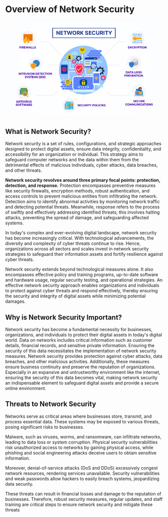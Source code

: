 # Overview of Network Security

![Network Security](../images/Network-Security.jpg)

## What is Network Security?
Network security is a set of rules, configurations, and strategic approaches designed to protect digital assets, ensure data integrity, confidentiality, and accessibility for an organization or individual. This strategy aims to safeguard computer networks and the data within them from the detrimental effects of malicious individuals, cyber attacks, data breaches, and other threats.

**Network security revolves around three primary focal points: protection, detection, and response.** Protection encompasses preventive measures like security firewalls, encryption methods, robust authentication, and access controls to prevent malicious entities from infiltrating the network. Detection aims to identify abnormal activities by monitoring network traffic and detecting potential threats. Meanwhile, response refers to the process of swiftly and effectively addressing identified threats; this involves halting attacks, preventing the spread of damage, and safeguarding affected systems.

In today's complex and ever-evolving digital landscape, network security has become increasingly critical. With technological advancements, the diversity and complexity of cyber threats continue to rise. Hence, organizations across all sectors and scales invest in network security strategies to safeguard their information assets and fortify resilience against cyber threats.

Network security extends beyond technological measures alone. It also encompasses effective policy and training programs, up-to-date software and hardware usage, regular security testing, and operational strategies. An effective network security approach enables organizations and individuals to protect against cyber threats and respond effectively, thereby ensuring the security and integrity of digital assets while minimizing potential damages.

## Why is Network Security Important?
Network security has become a fundamental necessity for businesses, organizations, and individuals to protect their digital assets in today's digital world. Data on networks includes critical information such as customer details, financial records, and sensitive private information. Ensuring the security of this data necessitates the implementation of network security measures. Network security provides protection against cyber attacks, data breaches, and other malicious activities. Additionally, these measures ensure business continuity and preserve the reputation of organizations. Especially in an expansive and untrustworthy environment like the internet, ensuring the security of this data becomes vital, making network security an indispensable element to safeguard digital assets and provide a secure online environment.

## Threats to Network Security
Networks serve as critical areas where businesses store, transmit, and process essential data. These systems may be exposed to various threats, posing significant risks to businesses.

Malware, such as viruses, worms, and ransomware, can infiltrate networks, leading to data loss or system corruption. Physical security vulnerabilities risk unauthorized access to networks by gaining physical access, while phishing and social engineering attacks deceive users to obtain sensitive information.

Moreover, denial-of-service attacks (DoS and DDoS) excessively congest network resources, rendering services unavailable. Security vulnerabilities and weak passwords allow hackers to easily breach systems, jeopardizing data security.

These threats can result in financial losses and damage to the reputation of businesses. Therefore, robust security measures, regular updates, and staff training are critical steps to ensure network security and mitigate these threats